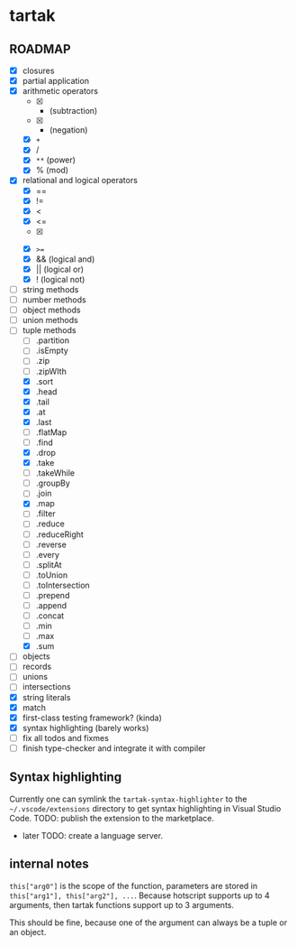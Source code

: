 # tartak

## ROADMAP

- [x] closures
- [x] partial application
- [x] arithmetic operators
  - [x] - (subtraction)
  - [x] - (negation)
  - [x] `+`
  - [x] /
  - [x] `**` (power)
  - [x] % (mod)
- [x] relational and logical operators
  - [x] ==
  - [x] !=
  - [x] <
  - [x] <=
  - [x] >
  - [x] `>=`
  - [x] && (logical and)
  - [x] || (logical or)
  - [x] ! (logical not)
- [ ] string methods
- [ ] number methods
- [ ] object methods
- [ ] union methods
- [ ] tuple methods
  - [ ] .partition
  - [ ] .isEmpty
  - [ ] .zip
  - [ ] .zipWIth
  - [x] .sort
  - [x] .head
  - [x] .tail
  - [x] .at
  - [x] .last
  - [ ] .flatMap
  - [ ] .find
  - [x] .drop
  - [x] .take
  - [ ] .takeWhile
  - [ ] .groupBy
  - [ ] .join
  - [x] .map
  - [ ] .filter
  - [ ] .reduce
  - [ ] .reduceRight
  - [ ] .reverse
  - [ ] .every
  - [ ] .splitAt
  - [ ] .toUnion
  - [ ] .toIntersection
  - [ ] .prepend
  - [ ] .append
  - [ ] .concat
  - [ ] .min
  - [ ] .max
  - [x] .sum
- [ ] objects
- [ ] records
- [ ] unions
- [ ] intersections
- [x] string literals
- [x] match
- [x] first-class testing framework? (kinda)
- [x] syntax highlighting (barely works)
- [ ] fix all todos and fixmes
- [ ] finish type-checker and integrate it with compiler

## Syntax highlighting

Currently one can symlink the `tartak-syntax-highlighter` to the `~/.vscode/extensions` directory to get syntax highlighting in Visual Studio Code.
TODO: publish the extension to the marketplace.

- later TODO: create a language server.

## internal notes

`this["arg0"]` is the scope of the function, parameters are stored in `this["arg1"], this["arg2"], ...`.
Because hotscript supports up to 4 arguments, then tartak functions support up to 3 arguments.

This should be fine, because one of the argument can always be a tuple or an object.
